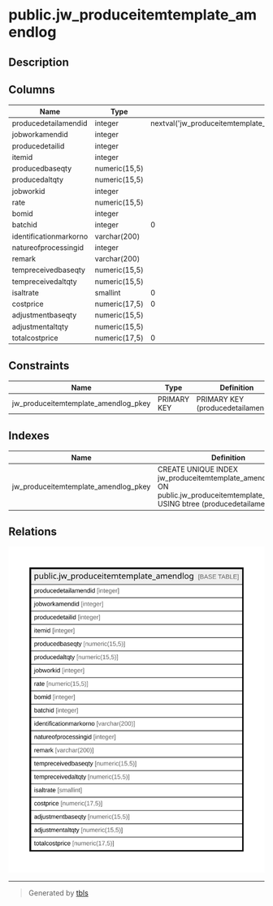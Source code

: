 # public.jw_produceitemtemplate_amendlog

## Description

## Columns

| Name | Type | Default | Nullable | Children | Parents | Comment |
| ---- | ---- | ------- | -------- | -------- | ------- | ------- |
| producedetailamendid | integer | nextval('jw_produceitemtemplate_amendlog_producedetailamendid_seq'::regclass) | false |  |  |  |
| jobworkamendid | integer |  | true |  |  |  |
| producedetailid | integer |  | true |  |  |  |
| itemid | integer |  | true |  |  |  |
| producedbaseqty | numeric(15,5) |  | true |  |  |  |
| producedaltqty | numeric(15,5) |  | true |  |  |  |
| jobworkid | integer |  | true |  |  |  |
| rate | numeric(15,5) |  | true |  |  |  |
| bomid | integer |  | true |  |  |  |
| batchid | integer | 0 | true |  |  |  |
| identificationmarkorno | varchar(200) |  | true |  |  |  |
| natureofprocessingid | integer |  | true |  |  |  |
| remark | varchar(200) |  | true |  |  |  |
| tempreceivedbaseqty | numeric(15,5) |  | true |  |  |  |
| tempreceivedaltqty | numeric(15,5) |  | true |  |  |  |
| isaltrate | smallint | 0 | true |  |  |  |
| costprice | numeric(17,5) | 0 | true |  |  |  |
| adjustmentbaseqty | numeric(15,5) |  | true |  |  |  |
| adjustmentaltqty | numeric(15,5) |  | true |  |  |  |
| totalcostprice | numeric(17,5) | 0 | true |  |  |  |

## Constraints

| Name | Type | Definition |
| ---- | ---- | ---------- |
| jw_produceitemtemplate_amendlog_pkey | PRIMARY KEY | PRIMARY KEY (producedetailamendid) |

## Indexes

| Name | Definition |
| ---- | ---------- |
| jw_produceitemtemplate_amendlog_pkey | CREATE UNIQUE INDEX jw_produceitemtemplate_amendlog_pkey ON public.jw_produceitemtemplate_amendlog USING btree (producedetailamendid) |

## Relations

![er](public.jw_produceitemtemplate_amendlog.svg)

---

> Generated by [tbls](https://github.com/k1LoW/tbls)
